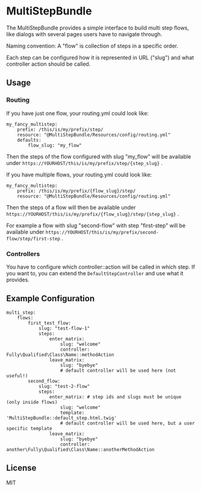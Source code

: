 MultiStepBundle
===============

The MultiStepBundle provides a simple interface to build multi step flows,
like dialogs with several pages users have to navigate through.

Naming convention: A "flow" is collection of steps in a specific order.

Each step can be configured how it is represented in URL ("slug")
and what controller action should be called.


Usage
-----

### Routing

If you have just one flow, your routing.yml could look like:

    my_fancy_multistep:
        prefix: /this/is/my/prefix/step/
        resource: "@MultiStepBundle/Resources/config/routing.yml"
        defaults:
            flow_slug: "my_flow"

Then the steps of the flow configured with slug "my_flow" will be available under
```https://YOURHOST/this/is/my/prefix/step/{step_slug}``` .


If you have multiple flows, your routing.yml could look like:

    my_fancy_multistep:
        prefix: /this/is/my/prefix/{flow_slug}/step/
        resource: "@MultiStepBundle/Resources/config/routing.yml"

Then the steps of a flow will then be available under
```https://YOURHOST/this/is/my/prefix/{flow_slug}/step/{step_slug}``` .

For example a flow with slug "second-flow" with step "first-step" will be available under
```https://YOURHOST/this/is/my/prefix/second-flow/step/first-step``` .


### Controllers

You have to configure which controller::action will be called in which step.
If you want to, you can extend the ```DefaultStepController``` and use what it provides.


Example Configuration
---------------------

    multi_step:
        flows:
            first_test_flow:
                slug: "test-flow-1"
                steps:
                    enter_matrix:
                        slug: "welcome"
                        controller: Fully\Qualified\Class\Name::methodAction
                    leave_matrix:
                        slug: "byebye"
                        # default controller will be used here (not useful!)
            second_flow:
                slug: "test-2-flow"
                steps:
                    enter_matrix: # step ids and slugs must be unique (only inside flows)
                        slug: "welcome"
                        template: 'MultiStepBundle::default_step.html.twig'
                        # default controller will be used here, but a user specific template
                    leave_matrix:
                        slug: "byebye"
                        controller: another\Fully\Qualified\Class\Name::anotherMethodAction


License
-------

MIT
